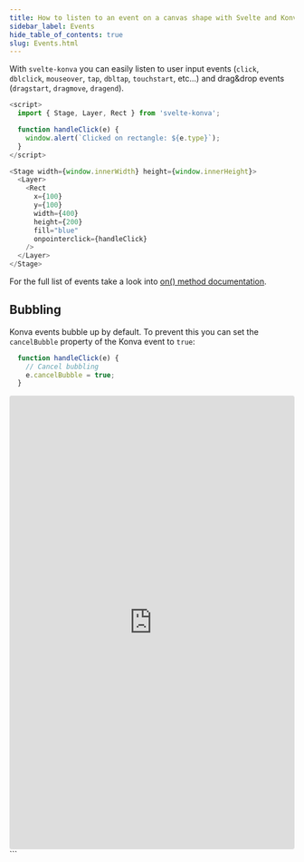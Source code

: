 ```yaml
---
title: How to listen to an event on a canvas shape with Svelte and Konva?
sidebar_label: Events
hide_table_of_contents: true
slug: Events.html
---
```


With `svelte-konva` you can easily listen to user input events (`click`, `dblclick`, `mouseover`, `tap`, `dbltap`, `touchstart`, etc...) and drag&drop events (`dragstart`, `dragmove`, `dragend`).

```js
<script>
  import { Stage, Layer, Rect } from 'svelte-konva';

  function handleClick(e) {
    window.alert(`Clicked on rectangle: ${e.type}`);
  }
</script>

<Stage width={window.innerWidth} height={window.innerHeight}>
  <Layer>
    <Rect
      x={100}
      y={100}
      width={400}
      height={200}
      fill="blue"
      onpointerclick={handleClick}
    />
  </Layer>
</Stage>
```

For the full list of events take a look into [on() method documentation](/api/Konva.Node.html#on).

## Bubbling
Konva events bubble up by default. To prevent this you can set the `cancelBubble` property of the Konva event to `true`:

```js
  function handleClick(e) {
    // Cancel bubbling
    e.cancelBubble = true;
  }
```

<iframe src="https://codesandbox.io/p/sandbox/github/konvajs/site/tree/master/svelte-demos/events?file=/src/App.svelte" style="width:100%; height:800px; border:0; border-radius: 4px; overflow:hidden;" sandbox="allow-modals allow-forms allow-popups allow-scripts allow-same-origin"></iframe>
```
